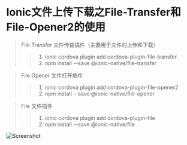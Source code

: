 # Ionic文件上传下载之File-Transfer和File-Opener2的使用
> File Transfer 文件传输插件（主要用于文件的上传和下载）
>> 1. ionic cordova plugin add cordova-plugin-file-transfer
>> 2. npm install --save @ionic-native/file-transfer 


> File Opener 文件打开插件
>> 1. ionic cordova plugin add cordova-plugin-file-opener2
>> 2. npm install --save @ionic-native/file-opener

> File 文件插件
>> 1. ionic cordova plugin add cordova-plugin-file
>> 2. npm install --save @ionic-native/file


![Screenshot](http://yuntu88.oss-cn-beijing.aliyuncs.com/fromlocal/fileopen.jpg)